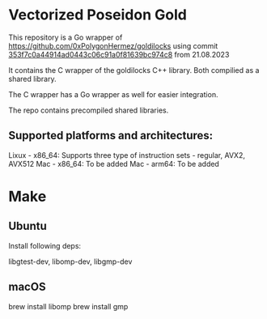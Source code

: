 # Vectorized Poseidon Gold

This repository is a Go wrapper of https://github.com/0xPolygonHermez/goldilocks using commit [353f7c0a44914ad0443c06c91a0f81639bc974c8](https://github.com/0xPolygonHermez/goldilocks/commit/353f7c0a44914ad0443c06c91a0f81639bc974c8) from 21.08.2023

It contains the C wrapper of the goldilocks C++ library. Both compilied as a shared library.

The C wrapper has a Go wrapper as well for easier integration.

The repo contains precompiled shared libraries.

## Supported platforms and architectures:

Lixux - x86_64: Supports three type of instruction sets - regular, AVX2, AVX512
Mac - x86_64: To be added
Mac - arm64: To be added

# Make

## Ubuntu

Install following deps:

libgtest-dev, libomp-dev, libgmp-dev

## macOS

brew install libomp
brew install gmp

